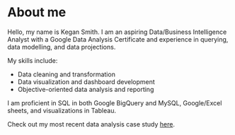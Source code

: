 # About me

Hello, my name is Kegan Smith. I am an aspiring Data/Business Intelligence Analyst with a Google Data Analysis Certificate and experience in querying, data modelling, and data projections.

My skills include:
  - Data cleaning and transformation
  - Data visualization and dashboard development
  - Objective-oriented data analysis and reporting

I am proficient in SQL in both Google BigQuery and MySQL, Google/Excel sheets, and visualizations in Tableau.

Check out my most recent data analysis case study [here](https://github.com/KeganSm/Emissions-Impact-of-Decarbonizing-U.S.-Cement-Production/blob/main/README.md).

